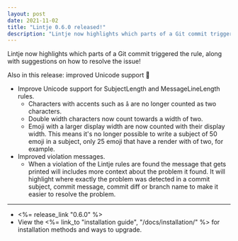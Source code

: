```yaml
---
layout: post
date: 2021-11-02
title: "Lintje 0.6.0 released!"
description: "Lintje now highlights which parts of a Git commit triggered the rule, along with suggestions on how to resolve the issue!"
---
```


Lintje now highlights which parts of a Git commit triggered the rule, along with suggestions on how to resolve the issue!

Also in this release: improved Unicode support 🚀

- Improve Unicode support for SubjectLength and MessageLineLength rules.
    - Characters with accents such as `a̐` are no longer counted as two
      characters.
    - Double width characters now count towards a width of two.
    - Emoji with a larger display width are now counted with
      their display width. This means it's no longer possible to write a
      subject of 50 emoji in a subject, only 25 emoji that have a render with
      of two, for example.
- Improved violation messages.
    - When a violation of the Lintje rules are found the message that gets
      printed will includes more context about the problem it found. It will
      highlight where exactly the problem was detected in a commit subject,
      commit message, commit diff or branch name to make it easier to resolve
      the problem.

---

- <%= release_link "0.6.0" %>
- View the <%= link_to "installation guide", "/docs/installation/" %> for installation methods and ways to upgrade.
